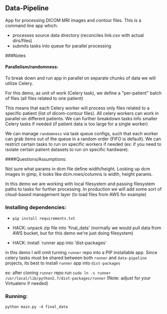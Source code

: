 ## Data-Pipeline
App for processing DICOM MRI images and contour files. This is a command line app which:
  - processes source data directory (reconciles link.csv with actual dirs/files)
  - submits tasks into queue for parallel processing

###Notes

#### Parallelism/randomness:
To break down and run app in parallel on separate chunks of data we will utilize Celery.

For this demo, as unit of work (Celery task), we define a "per-patient" batch of files (all files related to one patient)

This means that each Celery worker will process only files related to a specific patient (list of dicom-contour  files). All celery workers can work in parallel on different patients. We can further breakdown tasks info smaller Celery tasks if needed (if patient data is too large for a single worker)

We can manage `randomness` via task queue configs, such that each worker can grab items out of the queue in a random order (FIFO is default). We can restrict certain tasks to run on specific workers if needed (ex: if you need to isolate certain patient datasets to run on specific hardware).


####Questions/Assumptions:

Not sure what params in dcm file define width/height. Looking up dcm images in gimp, it looks like dcm.rows/columns is width, height params.

In this demo we are working with local filesystem and passing filesystem paths to tasks for further processing. In production we will add some sort of cloud-based management layer (to load files from AWS for example)


### Installing dependencies:

- `pip install requirements.txt`

- HACK: unpack zip file into 'final_data' (normally we would pull data from AWS bucket, but for this demo we're just doing filesystem)

- HACK: install `runner app into 'dist-packages'

in this demo I will omit turning `runner` repo into a PIP installable app. Since celery tasks must be shared between both `runner` and `data-pipeline` projects, its best to install `runner` app into `dist-packages`

ex: after cloning `runner` repo run `sudo ln -s runner /usr/local/lib/python2.7/dist-packages/runner` (Note: adjust for your Virtualenv if needed)


### Running:

`python main.py -d final_data`
